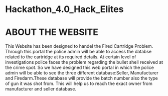 # Hackathon_4.0_Hack_Elites
# ABOUT THE WEBSITE

This Website has been designed to handel the Fired Cartridge Problem.
Through this portal the police admin will be able to access the databse related to the cartridge at its required details.
At certain level of investigations police faces the problem regarding the bullet shell received at the crime spot.
So we have designed this web portal in which the police admin will be able to see the three different database:Seller,
Manufacturer and Firedarm.These database will provide the batch number also the type of gun it was shot from.
This will help us to reach the exact owner from manufacturer and seller database.
